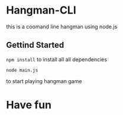 # Hangman-CLI

this is a coomand line hangman using node.js

## Gettind Started

```npm install```
to install all all dependencies 

```node main.js```

to start playing hangman game


# Have fun